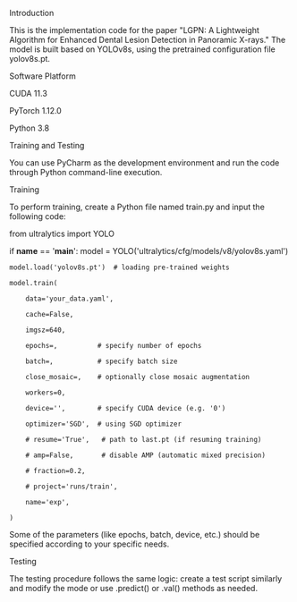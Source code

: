 Introduction

This is the implementation code for the paper "LGPN: A Lightweight Algorithm for Enhanced Dental Lesion Detection in Panoramic X-rays."
The model is built based on YOLOv8s, using the pretrained configuration file yolov8s.pt.


Software Platform

CUDA 11.3

PyTorch 1.12.0

Python 3.8


Training and Testing

You can use PyCharm as the development environment and run the code through Python command-line execution.

Training

To perform training, create a Python file named train.py and input the following code:

from ultralytics import YOLO

if __name__ == '__main__':
    model = YOLO('ultralytics/cfg/models/v8/yolov8s.yaml')
    
    model.load('yolov8s.pt')  # loading pre-trained weights
    
    model.train(
    
        data='your_data.yaml',
        
        cache=False,
        
        imgsz=640,
        
        epochs=,          # specify number of epochs
        
        batch=,           # specify batch size
        
        close_mosaic=,    # optionally close mosaic augmentation
        
        workers=0,
        
        device='',        # specify CUDA device (e.g. '0')
        
        optimizer='SGD',  # using SGD optimizer
        
        # resume='True',   # path to last.pt (if resuming training)
        
        # amp=False,       # disable AMP (automatic mixed precision)
        
        # fraction=0.2,
        
        # project='runs/train',
        
        name='exp',
        
    )

Some of the parameters (like epochs, batch, device, etc.) should be specified according to your specific needs.


Testing

The testing procedure follows the same logic: create a test script similarly and modify the mode or use .predict() or .val() methods as needed.
